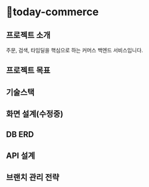 # 🚚today-commerce

## 프로젝트 소개
주문, 검색, 타임딜을 핵심으로 하는 커머스 백엔드 서비스입니다.

## 프로젝트 목표

## 기술스택

## 화면 설계(수정중)

## DB ERD

## API 설계

## 브랜치 관리 전략
